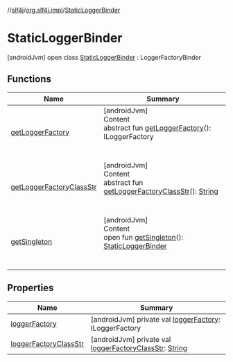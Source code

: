 //[slf4j](../../index.md)/[org.slf4j.impl](../index.md)/[StaticLoggerBinder](index.md)



# StaticLoggerBinder  
 [androidJvm] open class [StaticLoggerBinder](index.md) : LoggerFactoryBinder   


## Functions  
  
|  Name|  Summary| 
|---|---|
| <a name="org.slf4j.spi/LoggerFactoryBinder/getLoggerFactory/#/PointingToDeclaration/"></a>[getLoggerFactory](index.md#%5Borg.slf4j.spi%2FLoggerFactoryBinder%2FgetLoggerFactory%2F%23%2FPointingToDeclaration%2F%5D%2FFunctions%2F1846520594)| <a name="org.slf4j.spi/LoggerFactoryBinder/getLoggerFactory/#/PointingToDeclaration/"></a>[androidJvm]  <br>Content  <br>abstract fun [getLoggerFactory](index.md#%5Borg.slf4j.spi%2FLoggerFactoryBinder%2FgetLoggerFactory%2F%23%2FPointingToDeclaration%2F%5D%2FFunctions%2F1846520594)(): ILoggerFactory  <br><br><br>
| <a name="org.slf4j.spi/LoggerFactoryBinder/getLoggerFactoryClassStr/#/PointingToDeclaration/"></a>[getLoggerFactoryClassStr](index.md#%5Borg.slf4j.spi%2FLoggerFactoryBinder%2FgetLoggerFactoryClassStr%2F%23%2FPointingToDeclaration%2F%5D%2FFunctions%2F1846520594)| <a name="org.slf4j.spi/LoggerFactoryBinder/getLoggerFactoryClassStr/#/PointingToDeclaration/"></a>[androidJvm]  <br>Content  <br>abstract fun [getLoggerFactoryClassStr](index.md#%5Borg.slf4j.spi%2FLoggerFactoryBinder%2FgetLoggerFactoryClassStr%2F%23%2FPointingToDeclaration%2F%5D%2FFunctions%2F1846520594)(): [String](https://docs.oracle.com/javase/8/docs/api/java/lang/String.html)  <br><br><br>
| <a name="org.slf4j.impl/StaticLoggerBinder/getSingleton/#/PointingToDeclaration/"></a>[getSingleton](get-singleton.md)| <a name="org.slf4j.impl/StaticLoggerBinder/getSingleton/#/PointingToDeclaration/"></a>[androidJvm]  <br>Content  <br>open fun [getSingleton](get-singleton.md)(): [StaticLoggerBinder](index.md)  <br><br><br>


## Properties  
  
|  Name|  Summary| 
|---|---|
| <a name="org.slf4j.impl/StaticLoggerBinder/loggerFactory/#/PointingToDeclaration/"></a>[loggerFactory](logger-factory.md)| <a name="org.slf4j.impl/StaticLoggerBinder/loggerFactory/#/PointingToDeclaration/"></a> [androidJvm] private val [loggerFactory](logger-factory.md): ILoggerFactory   <br>
| <a name="org.slf4j.impl/StaticLoggerBinder/loggerFactoryClassStr/#/PointingToDeclaration/"></a>[loggerFactoryClassStr](logger-factory-class-str.md)| <a name="org.slf4j.impl/StaticLoggerBinder/loggerFactoryClassStr/#/PointingToDeclaration/"></a> [androidJvm] private val [loggerFactoryClassStr](logger-factory-class-str.md): [String](https://docs.oracle.com/javase/8/docs/api/java/lang/String.html)   <br>

